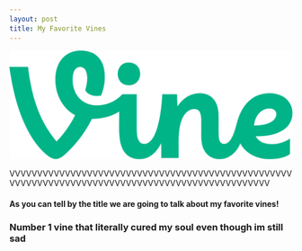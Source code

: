 ```yaml
---
layout: post
title: My Favorite Vines
---
```


![blog header](/images/1200px-Vine_wordmark.svg.png)

VVVVVVVVVVVVVVVVVVVVVVVVVVVVVVVVVVVVVVVVVVVVVVVVVVVVVVVVVVVVVVVVVVVVVVVVVVVVVVVVVVVVVVVVVVVVVVVVVV

#### As you can tell by the title we are going to talk about my favorite vines!

### Number 1 vine that literally cured my soul even though im still sad 


